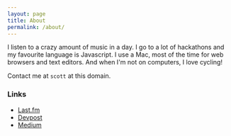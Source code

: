 ```yaml
---
layout: page
title: About
permalink: /about/
---
```


I listen to a crazy amount of music in a day. I go to a lot of hackathons and my favourite language is Javascript. I use a Mac, most of the time for web browsers and text editors. And when I'm not on computers, I love cycling!

Contact me at `scott` at this domain.

### Links

* [Last.fm](http://www.last.fm/user/scottystreet)
* [Devpost](http://devpost.com/sprusr)
* [Medium](https://medium.com/@sprusr)
